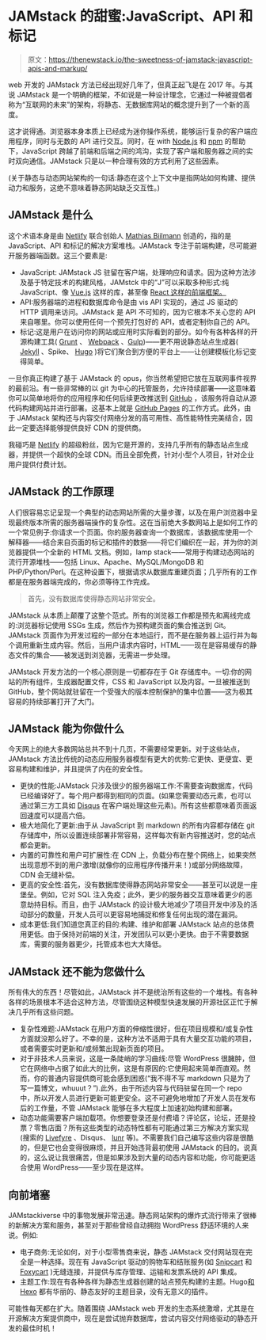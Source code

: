# JAMstack 的甜蜜:JavaScript、API 和标记

> 原文：<https://thenewstack.io/the-sweetness-of-jamstack-javascript-apis-and-markup/>

web 开发的 JAMstack 方法已经出现好几年了，但真正起飞是在 2017 年。与其说 JAMstack 是一个明确的框架，不如说是一种设计理念，它通过一种被提倡者称为“互联网的未来”的架构，将静态、无数据库网站的概念提升到了一个新的高度。

这才说得通。浏览器本身本质上已经成为迷你操作系统，能够运行复杂的客户端应用程序，同时与无数的 API 进行交互。同时，在 with [Node.js](https://nodejs.org/) 和 [npm](https://github.com/npm/npm) 的帮助下，JavaScript 跨越了前端和后端之间的鸿沟，实现了客户端和服务器之间的实时双向通信。JAMstack 只是以一种合理有效的方式利用了这些因素。

(关于静态与动态网站架构的一句话:静态在这个上下文中是指网站如何构建、提供动力和服务，这绝不意味着静态网站缺乏交互性。)

## JAMstack 是什么

这个术语本身是由 [Netlify](https://www.netlify.com/) 联合创始人 [Mathias Biilmann](https://github.com/biilmann) 创造的，指的是 JavaScript、API 和标记的解决方案堆栈。JAMstack 专注于前端构建，尽可能避开服务器端函数。这三个要素是:

*   JavaScript: JAMstack JS 驻留在客户端，处理响应和请求。因为这种方法涉及基于特定技术的构建风格，JAMstck 中的“J”可以采取多种形式:纯 JavaScript、像 [Vue.js](https://conceptainc.com/blog/choosing-javascript-library-web-apps-vue-js-review/) 这样的库，甚至像 [React 这样的前端框架。](https://reactjs.org/)
*   API:服务器端的进程和数据库命令是由 vis API 实现的，通过 JS 驱动的 HTTP 调用来访问。JAMstack 是 API 不可知的，因为它根本不关心您的 API 来自哪里。你可以使用任何一个预先打包好的 API，或者定制你自己的 API。
*   标记:这是用户在访问你的网站或应用时实际看到的部分。如今有各种各样的开源构建工具( [Grunt](https://gruntjs.com/) 、 [Webpack](https://webpack.js.org/) 、[Gulp](https://github.com/gulpjs/gulp))——更不用说静态站点生成器( [Jekyll](https://jekyllrb.com/) 、Spike、 [Hugo](https://gohugo.io/) )将它们聚合到方便的平台上——让创建模板化标记变得简单。

一旦你真正构建了基于 JAMstack 的 opus，你当然希望把它放在互联网事件视界的最前沿。有一些非常棒的以 git 为中心的托管服务，允许持续部署——这意味着你可以简单地将你的应用程序和任何后续更改推送到 [GitHub](https://github.com/) ，该服务将自动从源代码构建网站并进行部署。这基本上就是 [GitHub Pages](https://pages.github.com/) 的工作方式。此外，由于 JAMstack 架构还与内容交付网络分发的高可用性、高性能特性完美结合，因此一定要选择能够提供良好 CDN 的提供商。

我碰巧是 [Netlify](https://www.netlify.com/) 的超级粉丝，因为它是开源的，支持几乎所有的静态站点生成器，并提供一个超快的全球 CDN。而且全部免费，针对小型个人项目，针对企业用户提供付费计划。

## JAMstack 的工作原理

人们很容易忘记呈现一个典型的动态网站所需的大量步骤，以及在用户浏览器中呈现最终版本所需的服务器端操作的复杂性。这在当前绝大多数网站上是如何工作的一个常见例子:你请求一个页面。你的服务器查询一个数据库，该数据库使用一个解释器——结合来自页面的标记和插件的数据——将它们编织在一起，并为你的浏览器提供一个全新的 HTML 文档。例如，lamp stack——常用于构建动态网站的流行开源堆栈——包括 Linux、Apache、MySQL/MongoDB 和 PHP/Python/Perl。在这种设置下，根据请求从数据库重建页面；几乎所有的工作都是在服务器端完成的，你必须等待工作完成。

> 首先，没有数据库使得静态网站非常安全。

JAMstack 从本质上颠覆了这整个范式。所有的浏览器工作都是预先和离线完成的:浏览器标记使用 SSGs 生成，然后作为预构建页面的集合推送到 Git。JAMstack 页面作为开发过程的一部分在本地运行，而不是在服务器上运行并为每个调用重新生成内容。然后，当用户请求内容时，HTML——现在是容易缓存的静态文件的集合——被发送到浏览器，无需进一步处理。

JAMstack 开发方法的一个核心原则是一切都存在于 Git 存储库中。一切:你的网站的所有组件，生成器配置文件，CSS 和 JavaScript 以及内容。一旦被推送到 GitHub，整个网站就驻留在一个受强大的版本控制保护的集中位置——这为极其容易的持续部署打开了大门。

## JAMstack 能为你做什么

今天网上的绝大多数网站总共不到十几页，不需要经常更新。对于这些站点，JAMstack 方法比传统的动态应用服务器模型有更大的优势:它更快、更便宜、更容易构建和维护，并且提供了内在的安全性。

*   更快的性能:JAMstack 只涉及很少的服务器端工作:不需要查询数据库，代码已经编译好了。每个用户都得到相同的页面。(如果您需要动态元素，也可以通过第三方工具如 [Disqus](https://disqus.com/) 在客户端处理这些元素)。所有这些都意味着页面返回速度可以提高六倍。
*   极大地简化了更新:由于从 JavaScript 到 markdown 的所有内容都存储在 git 存储库中，所以设置连续部署非常容易，这样每次有新内容推送时，您的站点都会更新。
*   内置的可靠性和用户可扩展性:在 CDN 上，负载分布在整个网络上，如果突然出现意想不到的用户激增(就像你的应用程序传播开来！)或部分网络故障，CDN 会无缝补偿。
*   更高的安全性:首先，没有数据库使得静态网站非常安全——甚至可以说是一座堡垒。例如，它对 SQL 注入免疫；此外，更少的服务器交互意味着更少的恶意劫持目标。而且，由于 JAMstack 的设计极大地减少了项目开发中涉及的活动部分的数量，开发人员可以更容易地捕捉和修复任何出现的潜在漏洞。
*   成本更低:我们知道您真正的目的:构建、维护和部署 JAMstack 站点的总体费用更低。由于保持对前端的关注，开发团队可以更小更快。由于不需要数据库，需要的服务器更少，托管成本也大大降低。

## JAMstack 还不能为您做什么

所有伟大的东西！尽管如此，JAMstack 并不是统治所有这些的一个堆栈。有各种各样的场景根本不适合这种方法，尽管围绕这种模型快速发展的开源社区正忙于解决几乎所有这些问题。

*   复杂性难题:JAMstack 在用户方面的伸缩性很好，但在项目规模和/或复杂性方面就没那么好了。不幸的是，这种方法不适用于具有大量交互功能的项目，或者需要实时更新和/或频繁出现新页面的项目。
*   对于非技术人员来说，这是一条陡峭的学习曲线:尽管 WordPress 很臃肿，但它在网络中占据了如此大的比例，这是有原因的:它使用起来简单而直观。然而，你的普通内容提供商可能会感到困惑(“我不得不写 markdown 只是为了写一篇博文，whuuut？”).此外，由于所述内容与代码驻留在同一个 repo 中，所以开发人员进行更新可能更安全。这不可避免地增加了开发人员在发布后的工作量，不管 JAMstack 能够在多大程度上加速初始构建和部署。
*   动态功能需要客户端加载项。你想要登录还是付费墙？评论区，论坛，还是投票？零售店面？所有这些类型的动态特性都有可能通过第三方解决方案实现(搜索的 [Livefyre](http://www.adobe.com/marketing-cloud/experience-manager/livefyre-ugc-platform.html) 、Disqus、 [lunr](https://lunrjs.com/) 等)。不需要我们自己编写这些内容是很酷的，但是它也会变得很麻烦，并且开始违背最初使用 JAMstack 的目的。说真的，这么说让我很痛苦，但是如果涉及到大量的动态内容和功能，你可能更适合使用 WordPress——至少现在是这样。

## 向前堵塞

JAMstackiverse 中的事物发展非常迅速。静态网站架构的爆炸式流行带来了很棒的新解决方案和服务，甚至对于那些曾经自动拥抱 WordPress 舒适环境的人来说。例如:

*   电子商务:无论如何，对于小型零售商来说，静态 JAMstack 交付网站现在完全是一种选择。现在有 JavaScript 驱动的购物车和结账服务(如 [Snipcart](https://snipcart.com/) 和 [Foxycart](https://www.foxycart.com/) )无缝连接，并提供与库存管理、运输和发票系统的 API 集成。
*   主题工作:现在有各种各样为静态生成器创建的站点预先构建的主题。Hugo[和 Hexo](https://gohugo.io/) 都有华丽的、静态友好的主题目录，没有无意义的插件。

可能性每天都在扩大。随着围绕 JAMstack web 开发的生态系统激增，尤其是在开源解决方案提供商中，现在是尝试抛弃数据库，尝试内容交付网络驱动的静态开发的最佳时机！

<svg xmlns:xlink="http://www.w3.org/1999/xlink" viewBox="0 0 68 31" version="1.1"><title>Group</title> <desc>Created with Sketch.</desc></svg>